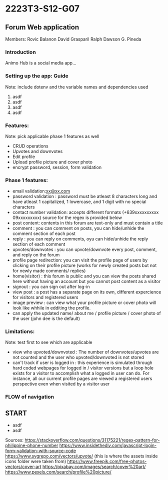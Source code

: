 # 2223T3-S12-G07 #
## Forum Web application ##

Members:
Rovic Balanon
David Grasparil
Ralph Dawson G. Pineda

### Introduction ### 

Animo Hub is a social media app...

### Setting up the app: Guide ###
Note: include dotenv and the variable names and dependencies used
1. asdf
2. asdf
3. asdf
4. asdf

### Features: ###
Note: pick applicable phase 1 features as well
* CRUD operations
* Upvotes and downvotes
* Edit profile
* Upload profile picture and cover photo
* encrypt password, session, form validation


### Phase 1 features: ###

* email validation:xx@xx.com
* password validation : password must be atleast 8 characters long and have atleast 1 capitalized, 1 lowercase, and 1 digit with no special characters
* contact number validation: accepts different formats (+639xxxxxxxxxx   09xxxxxxxxx) source for the regex is provided below
* post content: contents in this forum are text-only and must contain a title
* comment : you can comment on posts, you can hide/unhide the comment section of each post
* reply : you can reply on comments, oyu can hide/unhide the reply section of each comment
* upvotes/downvotes : you can upvote/downvote every post, comment, and reply on the forum
* profile page redirection: you can visit the profile page of users by clicking on their profile picture (works for newly created posts but not for newly made comments/ replies)
* home(visitor) : this forum is public and you can view the posts shared here without having an account but you cannot post content as a visitor
* signout : you can sign out after log-in
* view post : a post has a separate page on its own, different expercience for visitors and registered users
* image preview : can view what your profile picture or cover photo will look like whhile in edditing the profile. 
* can apply the  updated name/ about me / profile picture / cover photo of the user (john dee is the default)


### Limitations: ###
Note: test first to see which are applicable
* view who upvoted/downvoted : The number of downvotes/upvotes are not counted and the user who upvoted/downvoted is not stored
* can't track if user is logged in : this experience is simulated through hard coded webpages for logged in / visitor versions but a loop hole exists for a visitor to accomplish what a logged in user can do. For instance, all our current profile pages are viewed a registered users perspective even when visited by a visitor user

### FLOW of navigation ###

## START ##
* asdf
* asdf

Sources:
https://stackoverflow.com/questions/31175221/regex-pattern-for-philippine-phone-number
https://www.insidethediv.com/javascript-login-form-validation-with-source-code
https://www.svgrepo.com/vectors/upvote/ (this is where the assets inside icons folder were taken from)
https://www.freepik.com/free-photos-vectors/cover-art
https://pixabay.com/images/search/cover%20art/
https://www.pexels.com/search/profile%20picture/
